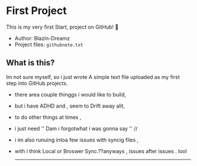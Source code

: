 # First Project

This is my very first Start, project on GitHub! 🎉

- Author: Blazin-Dreamz
- Project files: `githubnote.txt`

## What is this?

Im not sure myself, so i just wrote A simple text file uploaded as my first step into GitHub projects.
- there area couple thinggs i would like to build,
- but i have ADHD and , seem to Drift away alit,
-  to do other things  at times ,
-  i just need '' Dam i forgotwhat i was gonna say ''  //
-  i im also runuing intoa few issues with syncig files ,
-  with i think Local or Broswer Sync.??anyways  , issues after issues . lool
 
     ----- ----- ----- ------ 
